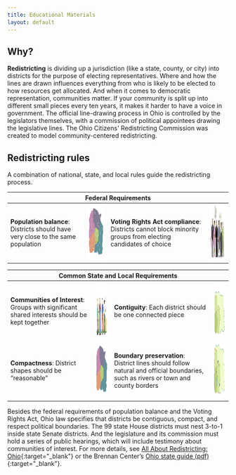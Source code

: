 ```yaml
---
title: Educational Materials
layout: default
---
```

## Why?
**Redistricting** is dividing up a jurisdiction (like a state, county, or city) into districts for the purpose of electing representatives. Where and how the lines are drawn influences everything from who is likely to be elected to how resources get allocated. And when it comes to democratic representation, communities matter. If your community is split up into different small pieces every ten years, it makes it harder to have a voice in government.
The official line-drawing process in Ohio is controlled by the legislators themselves, with a commission of political appointees drawing the legislative lines.  The Ohio Citizens' Redistricting Commission was created to model community-centered redistricting.


## Redistricting rules
A combination of national, state, and local rules guide the redistricting process. 

<table class="rules">
  <thead>
  <tr>
    <th colspan="4">Federal Requirements</th>
  </tr>
</thead>
<tbody>
  <tr>
    <td><b>Population balance</b>: Districts should have very close to the same population</td>
    <td><img src="/assets/rules/equalpop.png"  alt="Population balance diagram" border=0 height=128 width=174></td>
    <td><b>Voting Rights Act compliance</b>: Districts cannot block minority groups from electing candidates of choice</td>
    <td><img src="/assets/rules/vra.png"  alt="Clip art of voting rights demonstrators" border=0 height=128 width=174></td>
  </tr>
</tbody>
</table>

<table class="rules">
<thead>
  <tr>
    <th colspan="4">Common State and Local Requirements</th>
  </tr>
</thead>
<tbody>
  <tr>
    <td><b>Communities of Interest</b>: Groups with significant shared interests should be kept together</td>
    <td><img src='/assets/rules/farmers_coi.png' alt="Clip art of farmers" border=0 height=128 width=174></td>
    <td><b>Contiguity</b>: Each district should be one connected piece</td>
    <td><img src='/assets/rules/nesting_contiguity.png' alt="Nesting contiguity diagram" border=0 height=128 width=174></td>
  </tr>
  <tr>
    <td><b>Compactness</b>: District shapes should be “reasonable”</td>
    <td><img src='/assets/rules/compactness.png' alt="Compactness diagram" border=0 height=128 width=174></td>
    <td><b>Boundary preservation</b>: District lines should follow natural and official boundaries, such as rivers or town and county borders</td>
    <td><img src='/assets/rules/boundary_pres.png' alt="Boundary preservation diagram" border=0 height=128 width=174></td>
  </tr>
</tbody>
</table>

Besides the federal requirements of population balance and the Voting Rights Act, Ohio law specifies that districts be contiguous, compact, and respect political boundaries.  The 99 state House districts must nest 3-to-1 inside state Senate districts. And the legislature and its commission must hold a series of public hearings, which will include testimony about communities of interest. For more details, see [All About Redistricting: Ohio](https://redistricting.lls.edu/state/ohio/?cycle=2020&level=Congress&startdate=#criteria){:target="_blank"} or the Brennan Center’s [Ohio state guide (pdf)](https://www.brennancenter.org/sites/default/files/publications/2019_06_50States_FINALsinglepages_35.pdf){:target="_blank"}.